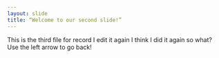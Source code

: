 ```yaml
---
layout: slide
title: “Welcome to our second slide!”
---
```

This is the third file for record I edit it again
I think I did it again so what?
Use the left arrow to go back!
